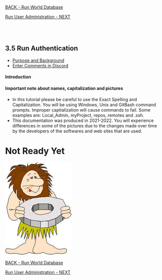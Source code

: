 <!-- ------------------------------------------------------------------------- -->

<div class="page-back">


[BACK - Run World Database](/FormR/fr0401_World-Database.md)
</div><div class="page-next">

[Run User Administration - NEXT](/FormR/fr0403_User-Administration.md)
</div><div style="margin-top:35px">&nbsp;</div>

<!-- ------------------------------------------------------------------------- -->


## 3.5 Run Authentication
- [Purpose and Background](../Setup/purposes/pfr0307_Setup-React-Apps-Ubuntu.md)
- [Enter Comments in Discord](https://discord.com/channels/928752444316483585/932678480863305770)

#### Introduction


#### Important note about names, capitalization and pictures
- In this tutorial please be careful to use the Exact Spelling and Capitalization. You will be using Windows, Unix and GitBash command prompts. Improper captialization will cause commands to fail. Some examples are: Local_Admin, myProject, repos, remotes and .ssh.
- This documentation was produced in 2021-2022. You will experience differences in some of the pictures due to the changes made over time by the developers of the softwares and web sites that are used.

# Not Ready Yet

![Not Ready Yet](./images/fr0000-01_not-ready.png "Not Ready Yet")


<!-- ------------------------------------------------------------------------- -->

<div class="page-back">

[BACK - Run World Database](/FormR/fr0401_World-Database.md)
</div><div class="page-next">

[Run User Administration - NEXT](/FormR/fr0403_User-Administration.md)
</div>

<!-- ------------------------------------------------------------------------- -->